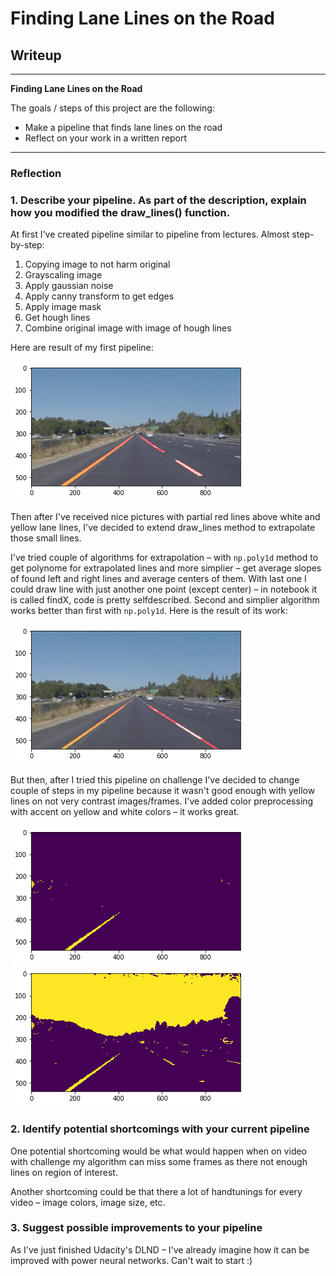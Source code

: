 # **Finding Lane Lines on the Road**

## Writeup

---

**Finding Lane Lines on the Road**

The goals / steps of this project are the following:
* Make a pipeline that finds lane lines on the road
* Reflect on your work in a written report


[//]: # (Image References)

[image1]: ./test_images_output/normal1.png "Normal"
[image2]: ./test_images_output/normal2.png "Normal extrapolated"
[image3]: ./test_images_output/yellow1.png "Yellow"
[image4]: ./test_images_output/yellow2.png "Yellow with white"

---

### Reflection

### 1. Describe your pipeline. As part of the description, explain how you modified the draw_lines() function.

At first I've created pipeline similar to pipeline from lectures. Almost step-by-step:

1. Copying image to not harm original
2. Grayscaling image
3. Apply gaussian noise
4. Apply canny transform to get edges
5. Apply image mask
6. Get hough lines
7. Combine original image with image of hough lines

Here are result of my first pipeline:

![first pipeline][image1]

Then after I've received nice pictures with partial red lines above white and yellow lane lines,
I've decided to extend draw_lines method to extrapolate those small lines.

I've tried couple of algorithms for extrapolation – with `np.poly1d` method to get polynome for extrapolated lines
and more simplier – get average slopes of found left and right lines and average centers of them. With last one I could draw
line with just another one point (except center) – in notebook it is called findX, code is pretty selfdescribed.
Second and simplier algorithm works better than first with `np.poly1d`. Here is the result of its work:

![extrapolated lines][image2]

But then, after I tried this pipeline on challenge I've decided to change couple of steps in my pipeline because
it wasn't good enough with yellow lines on not very contrast images/frames. I've added color preprocessing with
accent on yellow and white colors – it works great.

![yellow][image3]
![yellow with white][image4]


### 2. Identify potential shortcomings with your current pipeline


One potential shortcoming would be what would happen when on video with challenge my
algorithm can miss some frames as there not enough lines on region of interest.

Another shortcoming could be that there a lot of handtunings for every video – image colors,
image size, etc.


### 3. Suggest possible improvements to your pipeline

As I've just finished Udacity's DLND – I've already imagine how it can be improved with
power neural networks. Can't wait to start :)
